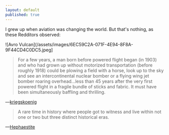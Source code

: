 ```yaml
---
layout: default
published: true
---
```


I grew up when aviation was changing the world. But that's nothing, as these Redditors observed:

![Avro Vulcan](/assets/images/6EC59C2A-071F-4E94-8F8A-9F44CD4C0DC5.jpeg]

> For a few years, a man born before powered flight began (in 1903) and who had grown up without motorized transportation (before roughly 1918) could be plowing a field with a horse, look up to the sky and see an intercontinental nuclear bomber or a flying wing jet bomber roaring overhead...less than 45 years after the very first powered flight in a fragile bundle of sticks and fabric.
It must have been simultaneously baffling and thrilling.

—[kriegskoenig]

> A rare time in history where people got to witness and live within not one or two but three distinct historical eras.

—[Hephaestite]

[kriegskoenig]: https://www.reddit.com/user/kriegskoenig/
[Hephaestite]: https://www.reddit.com/user/Hephaestite/
